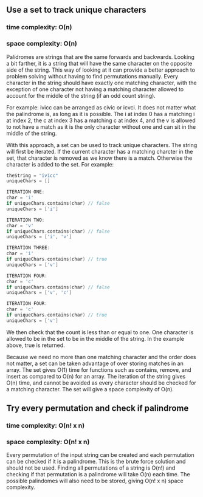 ## Use a set to track unique characters
### time complexity: O(n)
### space complexity: O(n)

Palidromes are strings that are the same forwards and backwards. Looking a bit farther, it is a string that will have the same character on the opposite side of the string. This way of looking at it can provide a better approach to problem solving without having to find permutations manually. Every character in the string should have exactly one matching character, with the exception of one character not having a matching character allowed to account for the middle of the string (if an odd count string). 

For example:
ivicc can be arranged as civic or icvci. It does not matter what the palindrome is, as long as it is possible. The i at index 0 has a matching i at index 2, the c at index 3 has a matching c at index 4, and the v is allowed to not have a match as it is the only character without one and can sit in the middle of the string. 

With this approach, a set can be used to track unique characters. The string will first be iterated. If the current character has a matching charcter in the set, that character is removed as we know there is a match. Otherwise the character is added to the set. For example:
```swift
theString = "ivicc"
uniqueChars = []

ITERATION ONE:
char = 'i'
if uniqueChars.contains(char) // false
uniqueChars = ['i']

ITERATION TWO:
char = 'v'
if uniqueChars.contains(char) // false
uniqueChars = ['i', 'v']

ITERATION THREE:
char = 'i'
if uniqueChars.contains(char) // true
uniqueChars = ['v']

ITERATION FOUR:
char = 'c'
if uniqueChars.contains(char) // false
uniqueChars = ['v', 'c']

ITERATION FOUR:
char = 'c'
if uniqueChars.contains(char) // true
uniqueChars = ['v']
```

We then check that the count is less than or equal to one. One character is allowed to be in the set to be in the middle of the string. In the example above, true is returned. 

Because we need no more than one matching character and the order does not matter, a set can be taken advantage of over storing matches in an array. The set gives O(1) time for functions such as contains, remove, and insert as compared to O(n) for an array. The iteration of the string gives O(n) time, and cannot be avoided as every character should be checked for a matching character. The set will give a space complexity of O(n).



## Try every permutation and check if palindrome
### time complexity: O(n! x n)
### space complexity: O(n! x n)

Every permutation of the input string can be created and each permutation can be checked if it is a palindrome. This is the brute force solution and should not be used. Finding all permutations of a string is O(n!) and checking if that permutation is a palindrome will take O(n) each time. The possible palindomes will also need to be stored, giving O(n! x n) space complexity.
